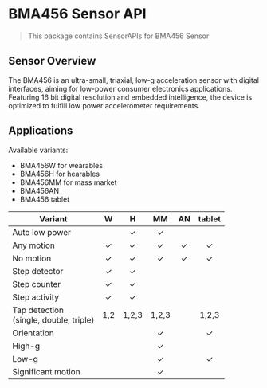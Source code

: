 # BMA456 Sensor API

> This package contains SensorAPIs for BMA456 Sensor

## Sensor Overview

The BMA456 is an ultra-small, triaxial, low-g acceleration sensor with digital interfaces, aiming for low-power consumer electronics applications. Featuring 16 bit digital resolution and embedded intelligence, the device is optimized to fulfill low power accelerometer requirements.

## Applications

Available variants:
- BMA456W for wearables
- BMA456H for hearables
- BMA456MM for mass market
- BMA456AN
- BMA456 tablet

| Variant                                   |  W  |   H   |   MM  | AN | tablet |
|-------------------------------------------|:---:|:-----:|:-----:|:--:|:------:|
| Auto low power                            |     |   ✓   |   ✓   |    |        |
| Any motion                                |  ✓  |   ✓   |   ✓   |  ✓ |    ✓   |
| No motion                                 |  ✓  |   ✓   |   ✓   |  ✓ |    ✓   |
| Step detector                             |  ✓  |   ✓   |       |    |        |
| Step counter                              |  ✓  |   ✓   |       |    |        |
| Step activity                             |  ✓  |   ✓   |       |    |        |
| Tap detection<br>(single, double, triple) | 1,2 | 1,2,3 | 1,2,3 |    |  1,2,3 |
| Orientation                               |     |       |   ✓   |    |    ✓   |
| High-g                                    |     |       |   ✓   |    |        |
| Low-g                                     |     |       |   ✓   |    |    ✓   |
| Significant motion                        |     |       |   ✓   |    |        |
